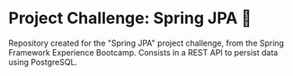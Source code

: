 # Project Challenge: Spring JPA :leafy_green:
  Repository created for the "Spring JPA" project challenge, from the Spring Framework Experience Bootcamp. Consists in a REST API to persist data using PostgreSQL.